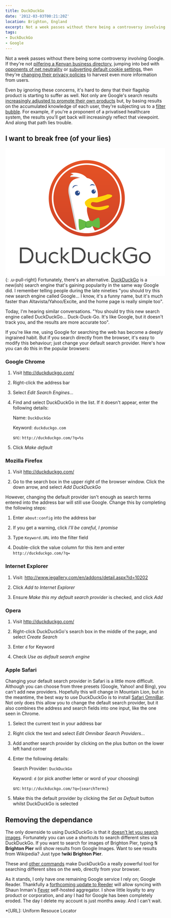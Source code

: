```yaml
---
title: DuckDuckGo
date: '2012-03-03T00:21:20Z'
location: Brighton, England
excerpt: Not a week passes without there being a controversy involving Google. If they're not pilfering a Kenyan business directory, then they're jumping into bed with opponents of net neutrality or subverting default cookie settings. Even if you ignore these concerns, it's hard to deny that their search engine is starting to suffer too. Fortunately, there's an alternative.
tags:
- DuckDuckGo
- Google
---
```

Not a week passes without there being some controversy involving Google. If they're not [pilfering a Kenyan business directory][1], jumping into bed with [opponents of net neutrality][2] or [subverting default cookie settings][3], then they're [changing their privacy policies][4] to harvest even more information from users.

Even by ignoring these concerns, it's hard to deny that their flagship product is starting to suffer as well. Not only are Google's search results [increasingly adjusted to promote their own products][5] but, by basing results on the accumulated knowledge of each user, they're subjecting us to a [filter bubble][6]. For example, if you're a proponent of a privatised healthcare system, the results you'll get back will increasingly reflect that viewpoint. And along that path lies trouble.

## I want to break free (of your lies)

![DuckDuckGo logo](/images/2012/03/duckduckgo.svg){: .u-pull-right} Fortunately, there's an alternative. [DuckDuckGo][7] is a new(ish) search engine that's gaining popularity in the same way Google did. I remember telling people during the late nineties "you should try this new search engine called Google... I know, it's a funny name, but it's much faster than Altavista/Yahoo/Excite, and the home page is really simple too".

Today, I'm hearing similar conversations. "You should try this new search engine called DuckDuckGo... Duck-Duck-Go. It's like Google, but it doesn't track you, and the results are more accurate too".

If you're like me, using Google for searching the web has become a deeply ingrained habit. But if you search directly from the browser, it's easy to modify this behaviour; just change your default search provider. Here's how you can do this in the popular browsers:

### Google Chrome

 1. Visit <http://duckduckgo.com/>

 2. Right-click the address bar

 3. Select *Edit Search Engines...*

 4. Find and select DuckDuckGo in the list. If it doesn't appear, enter the following details:

    Name: `DuckDuckGo`

    Keyword: `duckduckgo.com`

    src: `http://duckduckgo.com/?q=%s`

 5. Click *Make default*

### Mozilla Firefox

 1. Visit <http://duckduckgo.com/>

 2. Go to the search box in the upper right of the browser window. Click the down arrow, and select *Add DuckDuckGo*

However, changing the default provider isn't enough as search terms entered into the address bar will still use Google. Change this by completing the following steps:

 1. Enter `about:config` into the address bar

 2. If you get a warning, click *I'll be careful, I promise*

 3. Type `Keyword.URL` into the filter field

 4. Double-click the value column for this item and enter `http://duckduckgo.com/?q=`

### Internet Explorer

 1. Visit: <http://www.iegallery.com/en/addons/detail.aspx?id=10202>

 2. Click *Add to Internet Explorer*

 3. Ensure *Make this my default search provider* is checked, and click *Add*

### Opera

 1. Visit <http://duckduckgo.com/>

 2. Right-click DuckDuckGo's search box in the middle of the page, and select *Create Search*

 3. Enter `d` for Keyword

 4. Check *Use as default search engine*

### Apple Safari

Changing your default search provider in Safari is a little more difficult. Although you can choose from three presets (Google, Yahoo! and Bing), you can't add new providers. Hopefully this will change in Mountain Lion, but in the meantime, the best way to use DuckDuckGo is to install [Safari OmniBar][8]. Not only does this allow you to change the default search provider, but it also combines the address and search fields into one input, like the one seen in Chrome.

 1. Select the current text in your address bar

 2. Right click the text and select *Edit Omnibar Search Providers...*

 3. Add another search provider by clicking on the plus button on the lower left hand corner

 4. Enter the following details:

    Search Provider: `DuckDuckGo`

    Keyword: `d` (or pick another letter or word of your choosing)

    src: `http://duckduckgo.com/?q={searchTerms}`

 5. Make this the default provider by clicking the *Set as Default* button whilst DuckDuckGo is selected

## Removing the dependance

The only downside to using DuckDuckGo is that it [doesn't let you search images][9]. Fortunately you can use a shortcuts to search different sites via DuckDuckGo. If you want to search for images of Brighton Pier, typing **!i Brighton Pier** will show results from Google Images. Want to see results from Wikipedia? Just type **!wiki Brighton Pier**.

These and [other commands][10] make DuckDuckGo a really powerful tool for searching different sites on the web, directly from your browser.

As it stands, I only have one remaining Google service I rely on; Google Reader. Thankfully a [forthcoming update to Reeder][11] will allow syncing with Shaun Inman's [Fever][12] self-hosted aggregator. I show little loyalty to any product or corporation, and any I had for Google has been completely eroded. The day I delete my account is just months away. And I can't wait.

[1]: http://arstechnica.com/tech-policy/news/2012/01/google-caught-pilfering-kenyan-business-directory-in-sting-operation.ars
[2]: http://gizmodo.com/5605310/google-just-killed-net-neutrality
[3]: http://online.wsj.com/article/SB10001424052970204880404577225380456599176.html
[4]: http://googleblog.blogspot.com/2012/01/updating-our-privacy-policies-and-terms.html
[5]: http://www.focusontheuser.org/examples.php
[6]: http://dontbubble.us/
[7]: http://duckduckgo.com/
[8]: http://hackemist.com/SafariOmnibar/
[9]: http://help.duckduckgo.com/customer/portal/articles/215615-images
[10]: http://duckduckgo.com/bang.html
[11]: https://twitter.com/reederapp/status/164761840201641985
[12]: http://feedafever.com/

*[URL]: Uniform Resouce Locator
